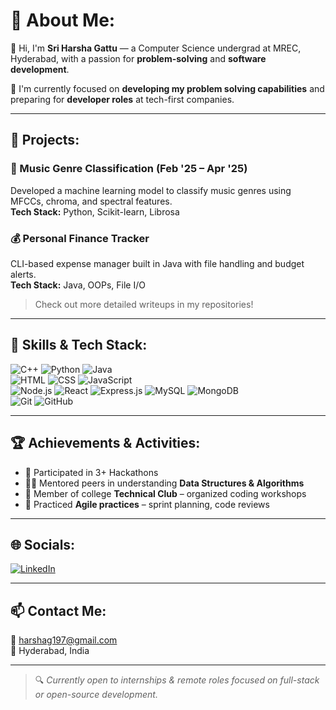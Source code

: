 # 💫 About Me:
👋 Hi, I'm **Sri Harsha Gattu** — a Computer Science undergrad at MREC, Hyderabad, with a passion for **problem-solving** and **software development**.

🌱 I'm currently focused on **developing my problem solving capabilities** and preparing for **developer roles** at tech-first companies.

---

## 💼 Projects:
### 🎵 Music Genre Classification (Feb '25 – Apr '25)  
Developed a machine learning model to classify music genres using MFCCs, chroma, and spectral features.  
**Tech Stack:** Python, Scikit-learn, Librosa

### 💰 Personal Finance Tracker  
CLI-based expense manager built in Java with file handling and budget alerts.  
**Tech Stack:** Java, OOPs, File I/O

> Check out more detailed writeups in my repositories!

---

## 🧠 Skills & Tech Stack:

![C++](https://img.shields.io/badge/c++-%2300599C.svg?&style=flat-square&logo=c%2B%2B&logoColor=white)
![Python](https://img.shields.io/badge/python-%233776AB.svg?&style=flat-square&logo=python&logoColor=white)
![Java](https://img.shields.io/badge/java-%23ED8B00.svg?&style=flat-square&logo=java&logoColor=white)  
![HTML](https://img.shields.io/badge/html5-%23E34F26.svg?&style=flat-square&logo=html5&logoColor=white)
![CSS](https://img.shields.io/badge/css3-%231572B6.svg?&style=flat-square&logo=css3&logoColor=white)
![JavaScript](https://img.shields.io/badge/javascript-%23323330.svg?&style=flat-square&logo=javascript&logoColor=%23F7DF1E)  
![Node.js](https://img.shields.io/badge/node.js-6DA55F.svg?&style=flat-square&logo=node.js&logoColor=white)
![React](https://img.shields.io/badge/react-%2320232a.svg?&style=flat-square&logo=react&logoColor=%2361DAFB)
![Express.js](https://img.shields.io/badge/express.js-%23404d59.svg?&style=flat-square&logo=express&logoColor=%2361DAFB)
![MySQL](https://img.shields.io/badge/mysql-4479A1.svg?&style=flat-square&logo=mysql&logoColor=white)
![MongoDB](https://img.shields.io/badge/MongoDB-%234ea94b.svg?&style=flat-square&logo=mongodb&logoColor=white)  
![Git](https://img.shields.io/badge/git-%23F05033.svg?&style=flat-square&logo=git&logoColor=white)
![GitHub](https://img.shields.io/badge/github-%23121011.svg?&style=flat-square&logo=github&logoColor=white)

---

## 🏆 Achievements & Activities:
- 🏁 Participated in 3+ Hackathons
- 🧑‍🏫 Mentored peers in understanding **Data Structures & Algorithms**
- 💬 Member of college **Technical Club** – organized coding workshops
- 🧪 Practiced **Agile practices** – sprint planning, code reviews

---

## 🌐 Socials:
[![LinkedIn](https://img.shields.io/badge/LinkedIn-%230077B5.svg?logo=linkedin&logoColor=white)](https://www.linkedin.com/in/sri-harsha-gattu-131104gsh/)


---

## 📫 Contact Me:
📧 harshag197@gmail.com  
📍 Hyderabad, India  

---

> 🔍 *Currently open to internships & remote roles focused on full-stack or open-source development.*
